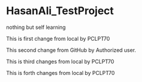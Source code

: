 # HasanAli_TestProject
nothing but self learning

This is first change from local by PCLPT70

This second change from GitHub by Authorized user.

This is third changes from local by PCLPT70
 
This is forth changes from local by PCLPT70